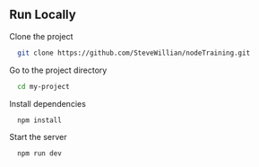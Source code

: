 
## Run Locally

Clone the project

```bash
  git clone https://github.com/SteveWillian/nodeTraining.git
```

Go to the project directory

```bash
  cd my-project
```

Install dependencies

```bash
  npm install
```

Start the server

```bash
  npm run dev
```

